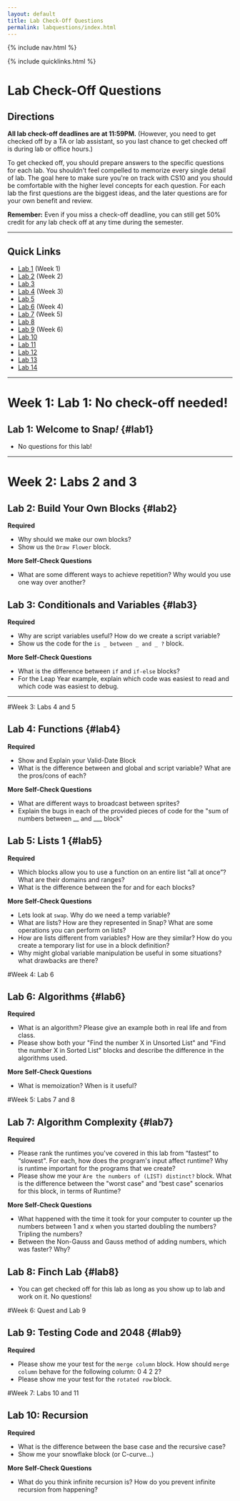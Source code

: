 ```yaml
---
layout: default
title: Lab Check-Off Questions
permalink: labquestions/index.html
---
```


{% include nav.html %}

{% include quicklinks.html %}

<script>
    {% include_relative assets/cs10.js %}
</script>

# Lab Check-Off Questions

<div class="page-section" markdown="1">

## Directions

**All lab check-off deadlines are at 11:59PM.**
(However, you need to get checked off by a TA or lab assistant, so you last chance to get checked off is during lab or office hours.)

To get checked off, you should prepare answers to the specific questions for each lab. You shouldn't feel compelled to memorize every single detail of lab. The goal here to make sure you're on track with CS10 and you should be comfortable with the higher level concepts for each question. For each lab the first questions are the biggest ideas, and the later questions are for your own benefit and review.

**Remember:** Even if you miss a check-off deadline, you can still get 50% credit for any lab check off at any time during the semester.

</div>

---

<div class="page-section" markdown="1">

## Quick Links

* [Lab 1](#lab1) (Week 1)
* [Lab 2](#lab2) (Week 2)
* [Lab 3](#lab3) 
* [Lab 4](#lab4) (Week 3)
* [Lab 5](#lab5)
* [Lab 6](#lab6) (Week 4)
* [Lab 7](#lab7) (Week 5)
* [Lab 8](#lab8) 
* [Lab 9](#lab9) (Week 6)
* [Lab 10](#lab10) 
* [Lab 11](#lab11) 
* [Lab 12](#lab12)
* [Lab 13](#lab13) 
* [Lab 14](#lab14) 
</div>

---

<div class="page-section" markdown="1">

# Week 1: Lab 1: No check-off needed!

## Lab 1: Welcome to Snap<em>!</em>   {#lab1}
* No questions for this lab!

---

# Week 2: Labs 2 and 3

## Lab 2: Build Your Own Blocks {#lab2}

**Required**

* Why should we make our own blocks?
* Show us the `Draw Flower` block.

**More Self-Check Questions**

* What are some different ways to achieve repetition? Why would you use one way over another?

## Lab 3: Conditionals and Variables {#lab3}

**Required**

* Why are script variables useful? How do we create a script variable?
* Show us the code for the <code>is _ between _ and _ ?</code> block.

**More Self-Check Questions**

* What is the difference between <code>if</code> and <code>if-else</code> blocks?
* For the Leap Year example, explain which code was easiest to read and which code was easiest to debug.

------

#Week 3: Labs 4 and 5

## Lab 4: Functions {#lab4}

**Required** 

* Show and Explain your Valid-Date Block
* What is the difference between and global and script variable? What are the pros/cons of each?

**More Self-Check Questions**

* What are different ways to broadcast between sprites?
* Explain the bugs in each of the provided pieces of code for the "sum of numbers between __ and ___ block"

## Lab 5: Lists 1 {#lab5}

**Required**

* Which blocks allow you to use a function on an entire list “all at once”? What are their domains and ranges?
* What is the difference between the for and for each blocks?

**More Self-Check Questions**

* Lets look at <code>swap</code>. Why do we need a temp variable?
* What are lists? How are they represented in Snap? What are some operations you can perform on lists?
* How are lists different from variables? How are they similar? How do you create a temporary list for use in a block definition?
* Why might global variable manipulation be useful in some situations? what drawbacks are there?

#Week 4: Lab 6

## Lab 6: Algorithms {#lab6}

**Required**

* What is an algorithm? Please give an example both in real life and from class.  
* Please show both your "Find the number X in Unsorted List" and "Find the number X in Sorted List" blocks and describe the difference in the algorithms used.  

**More Self-Check Questions**

* What is memoization? When is it useful?  

#Week 5: Labs 7 and 8

## Lab 7: Algorithm Complexity {#lab7}

**Required**

* Please rank the runtimes you've covered in this lab from “fastest” to “slowest". For each, how does the program's input affect runtime? Why is runtime important for the programs that we create?
* Please show me your <code>Are the numbers of (LIST) distinct?</code> block. What is the difference between the "worst case" and “best case" scenarios for this block, in terms of Runtime?

**More Self-Check Questions**

* What happened with the time it took for your computer to counter up the numbers between 1 and x when you started doubling the numbers? Tripling the numbers?
* Between the Non-Gauss and Gauss method of adding numbers, which was faster? Why?

## Lab 8: Finch Lab   {#lab8}
* You can get checked off for this lab as long as you show up to lab and work on it. No questions!

#Week 6: Quest and Lab 9

## Lab 9: Testing Code and 2048 {#lab9}

**Required**

* Please show me your test for the <code>merge column</code> block. How should <code>merge column</code> behave for the following column: 0 4 2 2?
* Please show me your test for the <code>rotated row</code> block.

#Week 7: Labs 10 and 11

## Lab 10: Recursion

**Required**

* What is the difference between the base case and the recursive case?
* Show me your snowflake block (or C-curve…)

**More Self-Check Questions**

* What do you think infinite recursion is? How do you prevent infinite recursion from happening?

<!-- Keep the /div at the bottom -->
</div>
